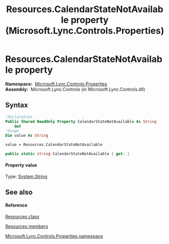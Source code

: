 ﻿---
title: Resources.CalendarStateNotAvailable property  (Microsoft.Lync.Controls.Properties)
TOCTitle: 'CalendarStateNotAvailable property '
ms:assetid: P:Microsoft.Lync.Controls.Properties.Resources.CalendarStateNotAvailable_DI_3_UC_OCS14MrefLyncWPF
ms:mtpsurl: https://msdn.microsoft.com/en-us/library/microsoft.lync.controls.properties.resources.calendarstatenotavailable_di_3_uc_ocs14mreflyncwpf(v=office.15)
ms:contentKeyID: 48599678
ms.date: 07/28/2014
mtps_version: v=office.15
f1_keywords:
- Microsoft.Lync.Controls.Properties.Resources.CalendarStateNotAvailable
dev_langs:
- CSharp
- JScript
- VB
- other
---

# Resources.CalendarStateNotAvailable property

**Namespace:**  [Microsoft.Lync.Controls.Properties](microsoft-lync-controls-properties-namespace_1.md)  
**Assembly:**  Microsoft.Lync.Controls (in Microsoft.Lync.Controls.dll)

## Syntax

``` vb
'Declaration
Public Shared ReadOnly Property CalendarStateNotAvailable As String
    Get
'Usage
Dim value As String

value = Resources.CalendarStateNotAvailable
```

``` csharp
public static string CalendarStateNotAvailable { get; }
```

#### Property value

Type: [System.String](http://msdn2.microsoft.com/en-us/library/s1wwdcbf)  

## See also

#### Reference

[Resources class](resources-class-microsoft-lync-controls-properties_1.md)

[Resources members](resources-members-microsoft-lync-controls-properties_1.md)

[Microsoft.Lync.Controls.Properties namespace](microsoft-lync-controls-properties-namespace_1.md)

